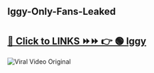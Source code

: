 
 ## Iggy-Only-Fans-Leaked

# <h2><a href="https://clipsfans.com/Iggy&ref=git">🔗 Click to LINKS ⏩⏩ 👉 🟢 Iggy </a></h2>

<a href="https://clipsfans.com/Iggy&ref=git" rel="nofollow" data-target="animated-image.originalLink"><img src="https://i.ibb.co.com/xMMVF88/686577567.gif" alt="Viral Video Original" style="max-width: 100%; display: inline-block;" data-target="animated-image.originalImage"></a>
